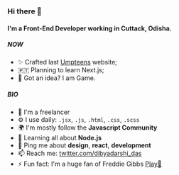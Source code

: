 ### Hi there 👋

#### I'm a Front-End Developer working in Cuttack, Odisha.

##### NOW

- ✨ Crafted last [Umpteens](https://www.umpteens.com) website;
- 🇵🇹 Planning to learn Next.js;
- 🍑 Got an idea? I am Game.

##### BIO

- 🏢 I'm a freelancer
- ⚙️ I use daily: `.jsx`, `.js`, `.html`, `.css`, `.scss`
- 🌍 I'm mostly follow the **Javascript Community**
- 🌱 Learning all about **Node.js**
- 💬 Ping me about **design**, **react**, **development**
- 📫 Reach me: [twitter.com/dibyadarshi_das](https://twitter.com/dibyadarshi_das)
- ⚡️ Fun fact: I'm a huge fan of Freddie Gibbs [ Play👅](https://open.spotify.com/track/3YZ5NiutSg7KraH87r4fgm?si=2554f67d50fe4a25)
<!-- - 💅 Designed: [] etc… -->

